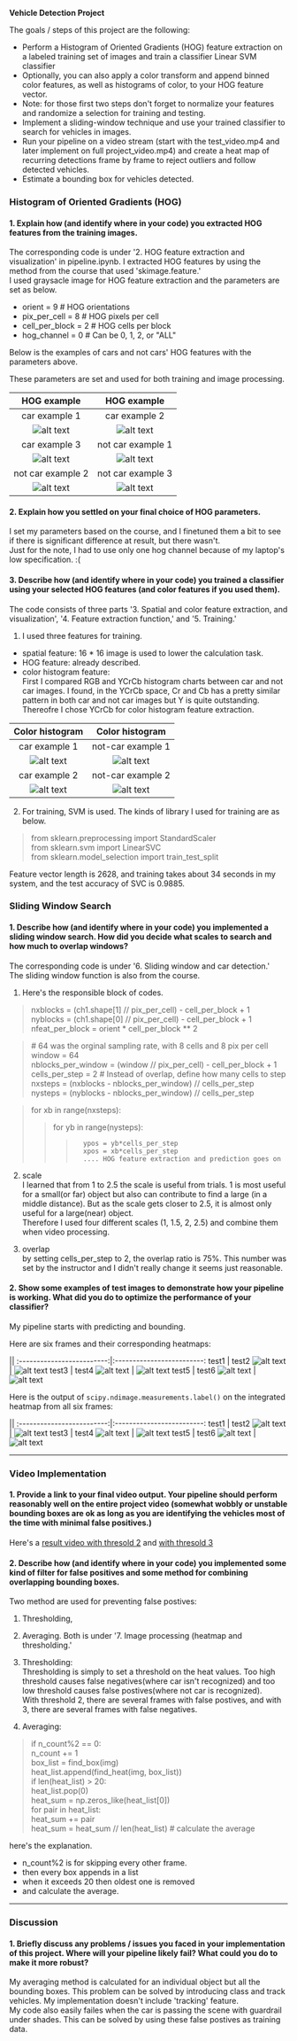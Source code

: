 **Vehicle Detection Project**

The goals / steps of this project are the following:

* Perform a Histogram of Oriented Gradients (HOG) feature extraction on a labeled training set of images and train a classifier Linear SVM classifier
* Optionally, you can also apply a color transform and append binned color features, as well as histograms of color, to your HOG feature vector. 
* Note: for those first two steps don't forget to normalize your features and randomize a selection for training and testing.
* Implement a sliding-window technique and use your trained classifier to search for vehicles in images.
* Run your pipeline on a video stream (start with the test_video.mp4 and later implement on full project_video.mp4) and create a heat map of recurring detections frame by frame to reject outliers and follow detected vehicles.
* Estimate a bounding box for vehicles detected.

[//]: # (Image References)
[image1]: ./output_images/car-hog1.png
[image2]: ./output_images/car-hog2.png
[image3]: ./output_images/car-hog3.png
[image4]: ./output_images/notcar-hog1.png
[image5]: ./output_images/notcar-hog2.png
[image6]: ./output_images/notcar-hog3.png
[image7]: ./output_images/car_hist_1.jpg
[image8]: ./output_images/car_hist_2.jpg
[image9]: ./output_images/not_car_hist_1.jpg
[image10]: ./output_images/not_car_hist_2.jpg
[image11]: ./output_images/test1_map.png
[image12]: ./output_images/test2_map.png
[image13]: ./output_images/test3_map.png
[image14]: ./output_images/test4_map.png
[image15]: ./output_images/test5_map.png
[image16]: ./output_images/test6_map.png
[image17]: ./output_images/test1_map_label.png
[image18]: ./output_images/test2_map_label.png
[image19]: ./output_images/test3_map_label.png
[image20]: ./output_images/test4_map_label.png
[image21]: ./output_images/test5_map_label.png
[image22]: ./output_images/test6_map_label.png


[video1]: ./project_video_proc_thre2.mp4
[video1]: ./project_video_proc_thre3.mp4


### Histogram of Oriented Gradients (HOG)

#### 1. Explain how (and identify where in your code) you extracted HOG features from the training images.

The corresponding code is under '2. HOG feature extraction and visualization' in pipeline.ipynb.
I extracted HOG features by using the method  from the course that used 'skimage.feature.'  
I used graysacle image for HOG feature extraction and the parameters are set as below.

- orient = 9  # HOG orientations  
- pix_per_cell = 8 # HOG pixels per cell  
- cell_per_block = 2 # HOG cells per block  
- hog_channel = 0 # Can be 0, 1, 2, or "ALL"  

Below is the examples of cars and not cars' HOG features with the parameters above.

These parameters are set and used for both training and image processing.

HOG example | HOG example
:-------------------------:|:-------------------------:
car example 1         |  car example 2
![alt text][image1] |  ![alt text][image2]
car example 3         |  not car example 1
![alt text][image3] | ![alt text][image4]
not car example 2         |  not car example 3
![alt text][image5] | ![alt text][image6]


#### 2. Explain how you settled on your final choice of HOG parameters.

I set my parameters based on the course, and I finetuned them a bit to see if there is significant difference at result, but there wasn't.  
Just for the note, I had to use only one hog channel because of my laptop's low specification. :(


#### 3. Describe how (and identify where in your code) you trained a classifier using your selected HOG features (and color features if you used them).

The code consists of three parts '3. Spatial and color feature extraction, and visualization', '4. Feature extraction function,' and '5. Training.'

  
1) I used three features for training.  
  
- spatial feature: 16 * 16 image is used to lower the calculation task.  
- HOG feature: already described.  
- color histogram feature:  
  First I compared RGB and YCrCb histogram charts between car and not car images.
  I found, in the YCrCb space, Cr and Cb has a pretty similar pattern in both car and not car images but Y is quite outstanding.
  Thereofre I chose YCrCb for color histogram feature extraction.  
  
Color histogram | Color histogram
:-------------------------:|:-------------------------:
car example 1         |  not-car example 1
![alt text][image7] |  ![alt text][image9]
car example 2         |  not-car example 2
![alt text][image8] | ![alt text][image10]
  
2) For training, SVM is used. The kinds of library I used for training are as below.

>from sklearn.preprocessing import StandardScaler  
>from sklearn.svm import LinearSVC  
>from sklearn.model_selection import train_test_split  

Feature vector length is 2628, and training takes about 34 seconds in my system, and the test accuracy of SVC is 0.9885. 


### Sliding Window Search

#### 1. Describe how (and identify where in your code) you implemented a sliding window search.  How did you decide what scales to search and how much to overlap windows?

The corresponding code is under '6. Sliding window and car detection.'  
The sliding window function is also from the course.

1) Here's the responsible block of codes.

> nxblocks = (ch1.shape[1] // pix_per_cell) - cell_per_block + 1  
> nyblocks = (ch1.shape[0] // pix_per_cell) - cell_per_block + 1  
> nfeat_per_block = orient \* cell_per_block \*\* 2  
    
> \# 64 was the orginal sampling rate, with 8 cells and 8 pix per cell  
> window = 64  
> nblocks_per_window = (window // pix_per_cell) - cell_per_block + 1  
> cells_per_step = 2  \# Instead of overlap, define how many cells to step  
> nxsteps = (nxblocks - nblocks_per_window) // cells_per_step  
> nysteps = (nyblocks - nblocks_per_window) // cells_per_step  

> for xb in range(nxsteps):  
>>    for yb in range(nysteps):  
>>>       ypos = yb*cells_per_step  
>>>       xpos = xb*cells_per_step  
>>>       .... HOG feature extraction and prediction goes on

2) scale  
I learned that from 1 to 2.5 the scale is useful from trials. 1 is most useful for a small(or far) object but also can contribute to find a large (in a middle distance). But as the scale gets closer to 2.5, it is almost only useful for a large(near) object.  
Therefore I used four different scales (1, 1.5, 2, 2.5) and combine them when video processing.

3) overlap  
by setting cells_per_step to 2, the overlap ratio is 75%. This number was set by the instructor and I didn't really change it seems just reasonable.

#### 2. Show some examples of test images to demonstrate how your pipeline is working.  What did you do to optimize the performance of your classifier?

My pipeline starts with predicting and bounding.

Here are six frames and their corresponding heatmaps:

 ||
:-------------------------:|:-------------------------:
test1        |  test2
![alt text][image11] |  ![alt text][image12]
test3        |  test4
![alt text][image13] | ![alt text][image14]
test5        |  test6
![alt text][image15] | ![alt text][image16]


Here is the output of `scipy.ndimage.measurements.label()` on the integrated heatmap from all six frames:

 ||
:-------------------------:|:-------------------------:
test1        |  test2
![alt text][image17] |  ![alt text][image18]
test3        |  test4
![alt text][image19] | ![alt text][image20]
test5        |  test6
![alt text][image21] | ![alt text][image22]


---

### Video Implementation

#### 1. Provide a link to your final video output.  Your pipeline should perform reasonably well on the entire project video (somewhat wobbly or unstable bounding boxes are ok as long as you are identifying the vehicles most of the time with minimal false positives.)
Here's a [result video with thresold 2](./project_video_thre2.mp4) and  [with thresold 3](./project_video_thre3.mp4)


#### 2. Describe how (and identify where in your code) you implemented some kind of filter for false positives and some method for combining overlapping bounding boxes.

Two method are used for preventing false postives:  
1) Thresholding,  
2) Averaging.
Both is under '7. Image processing (heatmap and thresholding.'

1) Thresholding:  
Thresholding is simply to set a threshold on the heat values. Too high threshold causes false negatives(where car isn't recognized) and too low threshold causes false postives(where not car is recognized).  
With threshold 2, there are several frames with false postives, and with 3, there are several frames with false negatives.

2) Averaging:  

>if n_count%2 == 0:  
>    n_count += 1  
>    box_list = find_box(img)  
>    heat_list.append(find_heat(img, box_list))  
>    if len(heat_list) > 20:  
>        heat_list.pop(0)  
>    heat_sum = np.zeros_like(heat_list[0])  
>    for pair in heat_list:  
>        heat_sum += pair  
>     heat_sum = heat_sum // len(heat_list) # calculate the average  

here's the explanation.  
- n_count%2 is for skipping every other frame.  
- then every box appends in a list  
- when it exceeds 20 then oldest one is removed  
- and calculate the average.  

---

### Discussion

#### 1. Briefly discuss any problems / issues you faced in your implementation of this project.  Where will your pipeline likely fail?  What could you do to make it more robust?

My averaging method is calculated for an individual object but all the bounding boxes. This problem can be solved by introducing class and track vehicles. My implementation doesn't include 'tracking' feature.  
My code also easily failes when the car is passing the scene with guardrail under shades. This can be solved by using these false postives 
as training data.